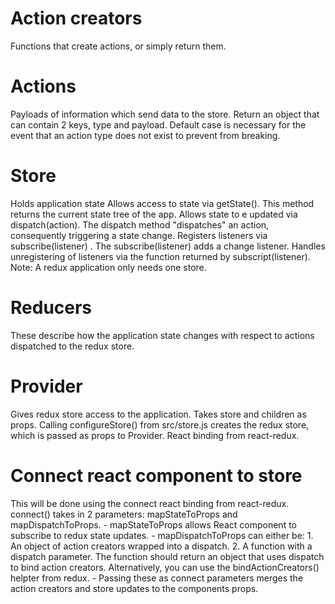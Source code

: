# Action creators
Functions that create actions, or simply return them.

# Actions
Payloads of information which send data to the store.
Return an object that can contain 2 keys, type and payload.
Default case is necessary for the event that an action type does not exist to prevent from breaking.

# Store
Holds application state
Allows access to state via getState(). This method returns the current state tree of the app.
Allows state to e updated via dispatch(action). The dispatch method "dispatches" an action, consequently triggering a state change.
Registers listeners via subscribe(listener) . The subscribe(listener) adds a change listener.
Handles unregistering of listeners via the function returned by subscript(listener).
Note: A redux application only needs one store.

# Reducers
These describe how the application state changes with respect to actions dispatched to the redux store.

# Provider
Gives redux store access to the application.
Takes store and children as props.
Calling configureStore() from src/store.js creates the redux store, which is passed as props to Provider.
React binding from react-redux.

# Connect react component to store
This will be done using the connect react binding from react-redux.
connect() takes in 2 parameters: mapStateToProps and mapDispatchToProps.
    - mapStateToProps allows React component to subscribe to redux state updates.
    - mapDispatchToProps can either be:
        1. An object of action creators wrapped into a dispatch.
        2. A function with a dispatch parameter. The function should return an object that uses dispatch to bind action creators. 
           Alternatively, you can use the bindActionCreators() helpter from redux.
    - Passing these as connect parameters merges the action creators and store updates to the components props.